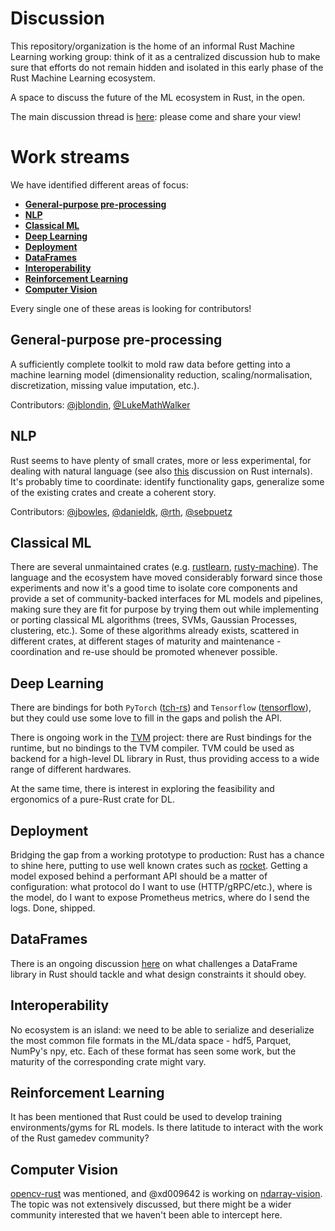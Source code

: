 # Discussion
This repository/organization is the home of an informal Rust Machine Learning working group: think of it as a centralized discussion hub to make sure that efforts do not remain hidden and isolated in this early phase of the Rust Machine Learning ecosystem.

A space to discuss the future of the ML ecosystem in Rust, in the open.

The main discussion thread is [here](https://github.com/rust-ml/discussion/issues/1): please come and share your view!

# Work streams

We have identified different areas of focus:

- [**General-purpose pre-processing**](#general-purpose-pre-processing)
- [**NLP**](#nlp)
- [**Classical ML**](#classical-ml)
- [**Deep Learning**](#deep-learning)
- [**Deployment**](#deployment)
- [**DataFrames**](#dataframes)
- [**Interoperability**](#interoperability)
- [**Reinforcement Learning**](#reinforcement-learning)
- [**Computer Vision**](#computer-vision)

Every single one of these areas is looking for contributors!


## General-purpose pre-processing

A sufficiently complete toolkit to mold raw data before getting into a machine learning model (dimensionality reduction, scaling/normalisation, discretization, missing value imputation, etc.).

Contributors: [@jblondin](https://github.com/jblondin), [@LukeMathWalker](https://github.com/LukeMathWalker)

## NLP

Rust seems to have plenty of small crates, more or less experimental, for dealing with natural language (see also [this](https://users.rust-lang.org/t/interest-for-nlp-in-rust/15331) discussion on Rust internals). It's probably time to coordinate: identify functionality gaps, generalize some of the existing crates and create a coherent story.

Contributors: [@jbowles](https://github.com/jbowles), [@danieldk](https://github.com/danieldk), [@rth](https://github.com/rth), [@sebpuetz](https://github.com/sebpuetz)

## Classical ML

There are several unmaintained crates (e.g. [rustlearn](https://github.com/maciejkula/rustlearn), [rusty-machine](https://github.com/AtheMathmo/rusty-machine)). The language and the ecosystem have moved considerably forward since those experiments and now it's a good time to isolate core components and provide a set of community-backed interfaces for ML models and pipelines, making sure they are fit for purpose by trying them out while implementing or porting classical ML algorithms (trees, SVMs, Gaussian Processes, clustering, etc.). Some of these algorithms already exists, scattered in different crates, at different stages of maturity and maintenance - coordination and re-use should be promoted whenever possible.

## Deep Learning

There are bindings for both `PyTorch` ([tch-rs](https://github.com/LaurentMazare/tch-rs)) and `Tensorflow` ([tensorflow](https://github.com/tensorflow/rust)), but they could use some love to fill in the gaps and polish the API.

There is ongoing work in the [TVM](https://tvm.ai/) project: there are Rust bindings for the runtime, but no bindings to the TVM compiler. TVM could be used as backend for a high-level DL library in Rust, thus providing access to a wide range of different hardwares.

At the same time, there is interest in exploring the feasibility and ergonomics of a pure-Rust crate for DL.

## Deployment

Bridging the gap from a working prototype to production: Rust has a chance to shine here, putting to use well known crates such as [rocket](https://rocket.rs/). Getting a model exposed behind a performant API should be a matter of configuration: what protocol do I want to use (HTTP/gRPC/etc.), where is the model, do I want to expose Prometheus metrics, where do I send the logs. Done, shipped.

## DataFrames

There is an ongoing discussion [here](https://github.com/rust-dataframe/discussion/issues) on what challenges a DataFrame library in Rust should tackle and what design constraints it should obey.

## Interoperability

No ecosystem is an island: we need to be able to serialize and deserialize the most common file formats in the ML/data space - hdf5, Parquet, NumPy's npy, etc.
Each of these format has seen some work, but the maturity of the corresponding crate might vary.

## Reinforcement Learning

It has been mentioned that Rust could be used to develop training environments/gyms for RL models. Is there latitude to interact with the work of the Rust gamedev community?

## Computer Vision

[opencv-rust](https://github.com/twistedfall/opencv-rust) was mentioned, and @xd009642 is working on [ndarray-vision](https://github.com/xd009642/ndarray-vision). The topic was not extensively discussed, but there might be a wider community interested that we haven't been able to intercept here.

